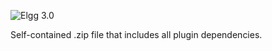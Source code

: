 ![Elgg 3.0](https://img.shields.io/badge/Elgg-3.0-orange.svg?style=flat-square)

Self-contained .zip file that includes all plugin dependencies.


